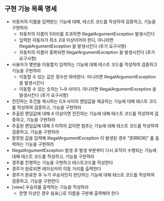 ## 구현 기능 목록 명세

- 자동차의 이름을 입력받는 기능에 대해, 테스트 코드를 작성하여 검증하고, 기능을 구현하라
  - 자동차의 이름이 5자리를 초과하면 IllegalArgumentException 발생시킨다
  - 입력한 자동차가 최소 2대 이상이어야 한다, 아니라면 IllegalArgumentException 을 발생시킨다 (추가 요구사항)
  - 자동차의 이름이 중복되면 IllegalArgumentException 을 발생시킨다 (추가 요구사항)
- 사용자가 몇번을 이동할지 입력하는 기능에 대해 테스트 코드를 작성하여 검증하고 기능을 구현하라
  - 이동할 수 있는 값은 정수만 와야한다. 아니라면 IllegalArgumentException 을 발생시킨다
  - 이동할 수 있는 숫자는 1~9 사이다. 아니라면 IllegalArgumentException 을 발생시킨다 (추가 요구사항)
- 전진하는 조건을 제시하는 0,9 사이의 랜덤값을 제공하는 기능에 대해 테스트 코드를 작성하여 검증하고, 기능을 구현하라
- 추출된 랜덤값에 대해 4 이상이면 전진하는 기능에 대해 테스트 코드를 작성하여 검증하고, 기능을 구현하라
- 추출된 랜덤값에 대해 3 이하의 값이면 멈추는 기능에 대해 테스트 코드를 작성하여 검증하고, 기능을 구현하라
- 잘못된 값을 입력해 IllegalArgumentException 이 발생된 경우 "[ERROR]" 를 출력하는 기능을 구현하라
- IllegalArgumentException 발생 후 발생 부분부터 다시 로직이 수행되는 기능에 대해 테스트 코드를 작성하고, 기능을 구현하라
- 경주를 진행하는 기능을 구현하고 테스트코드를 작성한다
- 경주가 완료되면 레이싱카의 이동 거리를 출력한다
- 경주가 완료한 후 누가 우승자인지 판단하는 기능에 대해 테스트 코드를 작성하여 검증하고, 기능을 구현한다
- [view] 우승자를 출력하는 기능을 작성하라
  - 한명 이상인 경우 쉼표(,)로 이름을 구분해 출력해야 한다